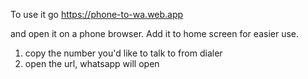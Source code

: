 To use it go https://phone-to-wa.web.app

and open it on a phone browser. Add it to home screen for easier use.

1. copy the number you'd like to talk to from dialer
2. open the url, whatsapp will open
